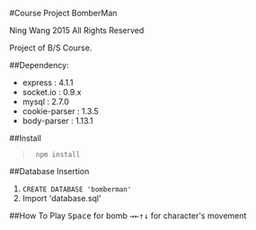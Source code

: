 #Course Project BomberMan

Ning Wang 2015 All Rights Reserved

Project of B/S Course.

##Dependency:
- express : 4.1.1
- socket.io : 0.9.x
- mysql : 2.7.0
- cookie-parser : 1.3.5
- body-parser : 1.13.1

##Install
>` npm install`

##Database Insertion

1. ` CREATE DATABASE 'bomberman' `
2. Import 'database.sql'

##How To Play
<kbd>Space</kbd> for bomb
<kbd>→</kbd><kbd>←</kbd><kbd>↑</kbd><kbd>↓</kbd> for character's movement